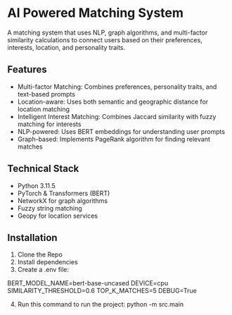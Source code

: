 # AI Powered Matching System

A matching system that uses NLP, graph algorithms, and multi-factor similarity calculations to connect users based on their preferences, interests, location, and personality traits.

## Features

- Multi-factor Matching: Combines preferences, personality traits, and text-based prompts
- Location-aware: Uses both semantic and geographic distance for location matching
- Intelligent Interest Matching: Combines Jaccard similarity with fuzzy matching for interests
- NLP-powered: Uses BERT embeddings for understanding user prompts
- Graph-based: Implements PageRank algorithm for finding relevant matches

## Technical Stack

- Python 3.11.5
- PyTorch & Transformers (BERT)
- NetworkX for graph algorithms
- Fuzzy string matching
- Geopy for location services

## Installation

1. Clone the Repo
2. Install dependencies
3. Create a .env file:

BERT_MODEL_NAME=bert-base-uncased
DEVICE=cpu
SIMILARITY_THRESHOLD=0.6
TOP_K_MATCHES=5
DEBUG=True

4. Run this command to run the project:  python -m src.main